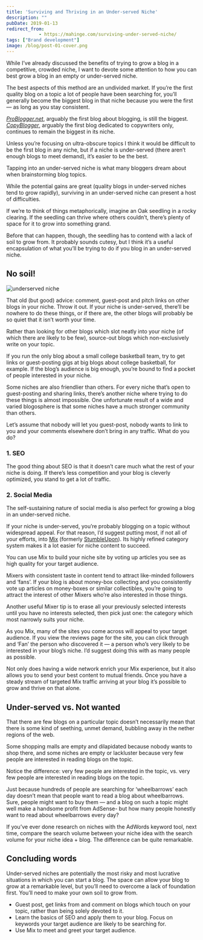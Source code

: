 ```yaml
---
title: 'Surviving and Thriving in an Under-served Niche'
description: ""
pubDate: 2019-01-13
redirect_from:
            - https://mahinge.com/surviving-under-served-niche/
tags: ["Brand development"]
image: /blog/post-01-cover.png
---
```

While I’ve already discussed the benefits of trying to grow a blog in a competitive, crowded niche, I want to devote some attention to how you can best grow a blog in an empty or under-served niche.

The best aspects of this method are an undivided market. If you’re the first quality blog on a topic a lot of people have been searching for, you’ll generally become the biggest blog in that niche because you were the first — as long as you stay consistent.

[_ProBlogger.net_](https://problogger.com/), arguably the first blog about blogging, is still the biggest. [_CopyBlogger_](https://www.copyblogger.com/), arguably the first blog dedicated to copywriters only, continues to remain the biggest in its niche.

Unless you’re focusing on ultra-obscure topics I think it would be difficult to be the first blog in any niche, but if a niche is under-served (there aren’t enough blogs to meet demand), it’s easier to be the best.

Tapping into an under-served niche is what many bloggers dream about when brainstorming blog topics.

While the potential gains are great (quality blogs in under-served niches tend to grow rapidly), surviving in an under-served niche can present a host of difficulties.

If we’re to think of things metaphorically, imagine an Oak seedling in a rocky clearing. If the seedling can thrive where others couldn’t, there’s plenty of space for it to grow into something grand.

Before that can happen, though, the seedling has to contend with a lack of soil to grow from. It probably sounds cutesy, but I think it’s a useful encapsulation of what you’ll be trying to do if you blog in an under-served niche.

## No soil!

![underserved niche](./images/wp-content-uploads-2019-01-No-soil.jpg)

That old (but good) advice: comment, guest-post and pitch links on other blogs in your niche. Throw it out. If your niche is under-served, there’ll be nowhere to do these things, or if there are, the other blogs will probably be so quiet that it isn’t worth your time.

Rather than looking for other blogs which slot neatly into your niche (of which there are likely to be few), source-out blogs which non-exclusively write on your topic.

If you run the only blog about a small college basketball team, try to get links or guest-posting gigs at big blogs about college basketball, for example. If the blog’s audience is big enough, you’re bound to find a pocket of people interested in your niche.

Some niches are also friendlier than others. For every niche that’s open to guest-posting and sharing links, there’s another niche where trying to do these things is almost impossible. One unfortunate result of a wide and varied blogosphere is that some niches have a much stronger community than others.

Let’s assume that nobody will let you guest-post, nobody wants to link to you and your comments elsewhere don’t bring in any traffic. What do you do?

### 1. SEO

The good thing about SEO is that it doesn’t care much what the rest of your niche is doing. If there’s less competition and your blog is cleverly optimized, you stand to get a lot of traffic.

### 2. Social Media

The self-sustaining nature of social media is also perfect for growing a blog in an under-served niche.

If your niche is under-served, you’re probably blogging on a topic without widespread appeal. For that reason, I’d suggest putting most, if not all of your efforts, into [Mix](http://Mix.com) (formerly [StumbleUpon](https://stumbleupon.com/)). Its highly refined category system makes it a lot easier for niche content to succeed.

You can use Mix to build your niche site by voting up articles you see as high quality for your target audience.

Mixers with consistent taste in content tend to attract like-minded followers and ‘fans’. If your blog is about money-box collecting and you consistently vote up articles on money-boxes or similar collectibles, you’re going to attract the interest of other Mixers who’re also interested in those things.

Another useful Mixer tip is to erase all your previously selected interests until you have no interests selected, then pick just one: the category which most narrowly suits your niche.

As you Mix, many of the sites you come across will appeal to your target audience. If you view the reviews page for the site, you can click through and ‘Fan’ the person who discovered it — a person who’s very likely to be interested in your blog’s niche. I’d suggest doing this with as many people as possible.

Not only does having a wide network enrich your Mix experience, but it also allows you to send your best content to mutual friends. Once you have a steady stream of targeted Mix traffic arriving at your blog it’s possible to grow and thrive on that alone.

## Under-served vs. Not wanted

That there are few blogs on a particular topic doesn’t necessarily mean that there is some kind of seething, unmet demand, bubbling away in the nether regions of the web.

Some shopping malls are empty and dilapidated because nobody wants to shop there, and some niches are empty or lackluster because very few people are interested in reading blogs on the topic.

Notice the difference: very few people are interested in the topic, vs. very few people are interested in reading blogs on the topic.

Just because hundreds of people are searching for ‘wheelbarrows’ each day doesn’t mean that people want to read a blog about wheelbarrows. Sure, people might want to buy them — and a blog on such a topic might well make a handsome profit from AdSense- but how many people honestly want to read about wheelbarrows every day?

If you’ve ever done research on niches with the AdWords keyword tool, next time, compare the search volume between your niche idea with the search volume for your niche idea + blog. The difference can be quite remarkable.

## Concluding words

Under-served niches are potentially the most risky and most lucrative situations in which you can start a blog. The space can allow your blog to grow at a remarkable level, but you’ll need to overcome a lack of foundation first. You’ll need to make your own soil to grow from.

- Guest post, get links from and comment on blogs which touch on your topic, rather than being solely devoted to it.
- Learn the basics of SEO and apply them to your blog. Focus on keywords your target audience are likely to be searching for.
- Use Mix to meet and greet your target audience.

